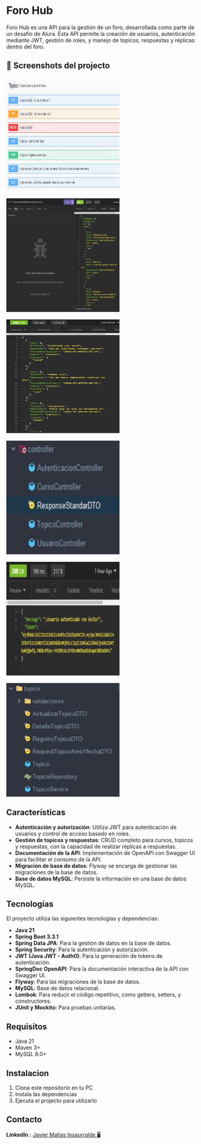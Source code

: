 # Foro Hub

Foro Hub es una API para la gestión de un foro, desarrollada como parte de un desafío de Alura. Esta API permite la creación de usuarios, autenticación mediante JWT, gestión de roles, y manejo de topicos, respuestas y réplicas dentro del foro.



## :camera_flash: Screenshots del projecto
<div style="display: flex; flex-wrap: wrap; gap: 20px;">
<img alt="Imagen Menu Projecto" height="300px" width="300px" src="/src/main/resources/static/Screenshots/swegger.JPG" />
<img alt="Imagen Package" height="300px" width="300px" src="/src/main/resources/static/Screenshots/topicos_por_fecha.JPG"/>
<img alt="Imagen Estadisticas" height="300px" width="300px" src="/src/main/resources/static/Screenshots/Captura.JPG"/>
<img alt="Imagen De Autores Vivos En Un Año" height="300px" width="300px" src="/src/main/resources/static/Screenshots/controladores.JPG"/>
<img alt="Imagen listado de libros" height="300px" width="300px" src="/src/main/resources/static/Screenshots/autenticacion.JPG"/>
<img alt="Imagen listado de autores" height="300px" width="300px" src="/src/main/resources/static/Screenshots/topico.JPG"/>
</div>







## Características

- **Autenticación y autorización**: Utiliza JWT para autenticación de usuarios y control de acceso basado en roles.
- **Gestión de topicos y respuestas**: CRUD completo para cursos, topicos y respuestas, con la capacidad de realizar réplicas a respuestas.
- **Documentación de la API**: Implementación de OpenAPI con Swagger UI para facilitar el consumo de la API.
- **Migración de base de datos**: Flyway se encarga de gestionar las migraciones de la base de datos.
- **Base de datos MySQL**: Persiste la información en una base de datos MySQL.

## Tecnologías

El proyecto utiliza las siguientes tecnologías y dependencias:

- **Java 21**
- **Spring Boot 3.3.1**
- **Spring Data JPA**: Para la gestión de datos en la base de datos.
- **Spring Security**: Para la autenticación y autorización.
- **JWT (Java JWT - Auth0)**: Para la generación de tokens de autenticación.
- **SpringDoc OpenAPI**: Para la documentación interactiva de la API con Swagger UI.
- **Flyway**: Para las migraciones de la base de datos.
- **MySQL**: Base de datos relacional.
- **Lombok**: Para reducir el código repetitivo, como getters, setters, y constructores.
- **JUnit y Mockito**: Para pruebas unitarias.

## Requisitos

- Java 21
- Maven 3+
- MySQL 8.0+

## Instalacion

1. Clona este repositorio en tu PC
2. Instala las dependencias
3. Ejecuta el projecto para utilizarlo



## Contacto

**LinkedIn :** [Javier Matias Insaurralde :desktop_computer:](https://www.linkedin.com/in/javier-matias-insaurralde-3aa783274/)